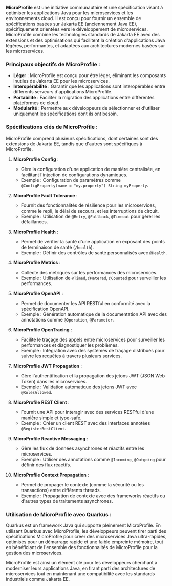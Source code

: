 **MicroProfile** est une initiative communautaire et une spécification visant à optimiser les applications Java pour les microservices et les environnements cloud. Il est conçu pour fournir un ensemble de spécifications basées sur Jakarta EE (anciennement Java EE), spécifiquement orientées vers le développement de microservices. MicroProfile combine les technologies standards de Jakarta EE avec des extensions et des optimisations qui facilitent la création d'applications Java légères, performantes, et adaptées aux architectures modernes basées sur les microservices.

### **Principaux objectifs de MicroProfile :**
- **Léger** : MicroProfile est conçu pour être léger, éliminant les composants inutiles de Jakarta EE pour les microservices.
- **Interopérabilité** : Garantir que les applications sont interopérables entre différents serveurs d'applications MicroProfile.
- **Portabilité** : Faciliter la migration des applications entre différentes plateformes de cloud.
- **Modularité** : Permettre aux développeurs de sélectionner et d'utiliser uniquement les spécifications dont ils ont besoin.

### **Spécifications clés de MicroProfile :**
MicroProfile comprend plusieurs spécifications, dont certaines sont des extensions de Jakarta EE, tandis que d'autres sont spécifiques à MicroProfile.

1. **MicroProfile Config** :
   - Gère la configuration d'une application de manière centralisée, en facilitant l'injection de configurations dynamiques.
   - Exemple : Configuration de paramètres comme `@ConfigProperty(name = "my.property") String myProperty`.

2. **MicroProfile Fault Tolerance** :
   - Fournit des fonctionnalités de résilience pour les microservices, comme le repli, le délai de secours, et les interruptions de circuit.
   - Exemple : Utilisation de `@Retry`, `@Fallback`, `@Timeout` pour gérer les défaillances.

3. **MicroProfile Health** :
   - Permet de vérifier la santé d'une application en exposant des points de terminaison de santé (`/health`).
   - Exemple : Définir des contrôles de santé personnalisés avec `@Health`.

4. **MicroProfile Metrics** :
   - Collecte des métriques sur les performances des microservices.
   - Exemple : Utilisation de `@Timed`, `@Metered`, `@Counted` pour surveiller les performances.

5. **MicroProfile OpenAPI** :
   - Permet de documenter les API RESTful en conformité avec la spécification OpenAPI.
   - Exemple : Génération automatique de la documentation API avec des annotations comme `@Operation`, `@Parameter`.

6. **MicroProfile OpenTracing** :
   - Facilite le traçage des appels entre microservices pour surveiller les performances et diagnostiquer les problèmes.
   - Exemple : Intégration avec des systèmes de traçage distribués pour suivre les requêtes à travers plusieurs services.

7. **MicroProfile JWT Propagation** :
   - Gère l'authentification et la propagation des jetons JWT (JSON Web Token) dans les microservices.
   - Exemple : Validation automatique des jetons JWT avec `@RolesAllowed`.

8. **MicroProfile REST Client** :
   - Fournit une API pour interagir avec des services RESTful d'une manière simple et type-safe.
   - Exemple : Créer un client REST avec des interfaces annotées `@RegisterRestClient`.

9. **MicroProfile Reactive Messaging** :
   - Gère les flux de données asynchrones et réactifs entre les microservices.
   - Exemple : Utiliser des annotations comme `@Incoming`, `@Outgoing` pour définir des flux réactifs.

10. **MicroProfile Context Propagation** :
    - Permet de propager le contexte (comme la sécurité ou les transactions) entre différents threads.
    - Exemple : Propagation de contexte avec des frameworks réactifs ou d'autres types de traitements asynchrones.

### **Utilisation de MicroProfile avec Quarkus :**
Quarkus est un framework Java qui supporte pleinement MicroProfile. En utilisant Quarkus avec MicroProfile, les développeurs peuvent tirer parti des spécifications MicroProfile pour créer des microservices Java ultra-rapides, optimisés pour un démarrage rapide et une faible empreinte mémoire, tout en bénéficiant de l'ensemble des fonctionnalités de MicroProfile pour la gestion des microservices.

MicroProfile est ainsi un élément clé pour les développeurs cherchant à moderniser leurs applications Java, en tirant parti des architectures de microservices tout en maintenant une compatibilité avec les standards industriels comme Jakarta EE.